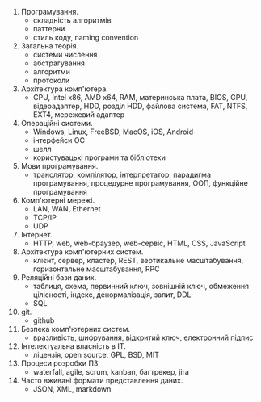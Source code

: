 1. Програмування.
    * складність алгоритмів
    * паттерни
    * стиль коду, naming convention
2. Загальна теорія.
   * системи числення
   * абстрагування
   * алгоритми
   * протоколи
3. Архітектура комп'ютера.
   * CPU, Intel x86, AMD x64, RAM, материнська плата, BIOS, GPU, відеоадаптер,
   HDD, розділ HDD, файлова система, FAT, NTFS, EXT4, мережевий адаптер
4. Операційні системи.
   * Windows, Linux, FreeBSD, MacOS, iOS, Android
   * інтерфейси ОС
   * шелл
   * користувацькі програми та бібліотеки
5. Мови програмування.
   * транслятор, компілятор, інтерпретатор, парадигма програмування,
   процедурне програмування, ООП, функційне програмування
6. Комп'ютерні мережі.
   * LAN, WAN, Ethernet
   * TCP/IP
   * UDP
7. Інтернет.
   * HTTP, web, web-браузер, web-сервіс, HTML, CSS, JavaScript
8. Архітектура комп'ютерних систем.
   * клієнт, сервер, кластер, REST, вертикальне масштабування, горизонтальне
   масштабування, RPC
9. Реляційні бази даних.
    * таблиця, схема, первинний ключ, зовнішній ключ, обмеження цілісності,
    індекс, денормалізація, запит, DDL
    * SQL
10. git.
    * github
11. Безпека комп'ютерних систем.
     * вразливість, шифрування, відкритий ключ, електронний підпис
12. Інтелектуальна власність в IT.
     * ліцензія, open source, GPL, BSD, MIT
13. Процеси розробки ПЗ
     * waterfall, agile, scrum, kanban, багтрекер, jira
14. Часто вживані формати представлення даних.
    * JSON, XML, markdown
